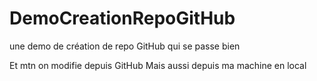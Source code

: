 # DemoCreationRepoGitHub
une demo de création de repo GitHub qui se passe bien

Et mtn on modifie depuis GitHub
Mais aussi depuis ma machine en local